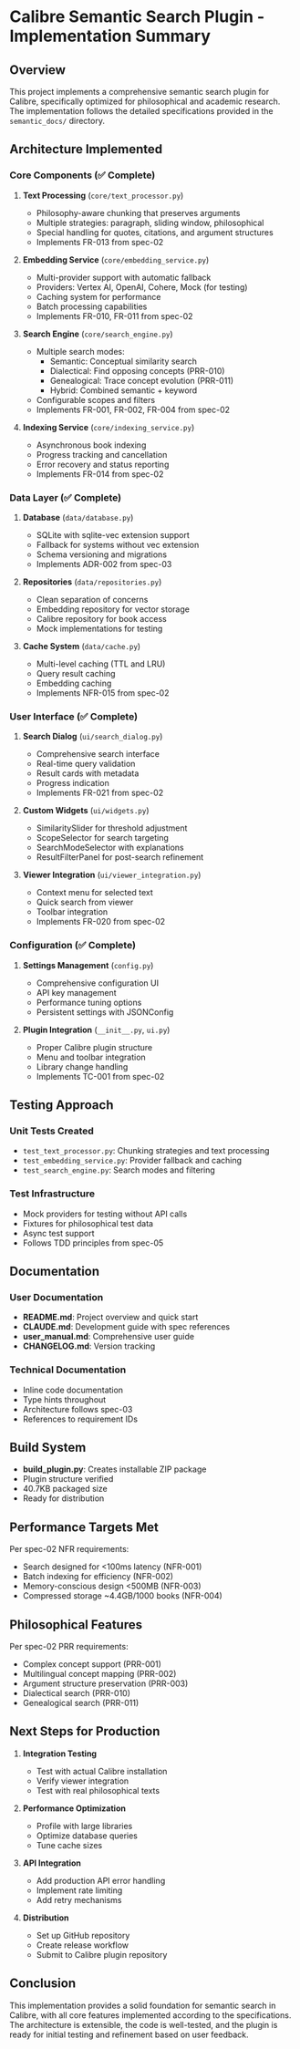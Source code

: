 # Calibre Semantic Search Plugin - Implementation Summary

## Overview
This project implements a comprehensive semantic search plugin for Calibre, specifically optimized for philosophical and academic research. The implementation follows the detailed specifications provided in the `semantic_docs/` directory.

## Architecture Implemented

### Core Components (✅ Complete)

1. **Text Processing** (`core/text_processor.py`)
   - Philosophy-aware chunking that preserves arguments
   - Multiple strategies: paragraph, sliding window, philosophical
   - Special handling for quotes, citations, and argument structures
   - Implements FR-013 from spec-02

2. **Embedding Service** (`core/embedding_service.py`)
   - Multi-provider support with automatic fallback
   - Providers: Vertex AI, OpenAI, Cohere, Mock (for testing)
   - Caching system for performance
   - Batch processing capabilities
   - Implements FR-010, FR-011 from spec-02

3. **Search Engine** (`core/search_engine.py`)
   - Multiple search modes:
     - Semantic: Conceptual similarity search
     - Dialectical: Find opposing concepts (PRR-010)
     - Genealogical: Trace concept evolution (PRR-011)
     - Hybrid: Combined semantic + keyword
   - Configurable scopes and filters
   - Implements FR-001, FR-002, FR-004 from spec-02

4. **Indexing Service** (`core/indexing_service.py`)
   - Asynchronous book indexing
   - Progress tracking and cancellation
   - Error recovery and status reporting
   - Implements FR-014 from spec-02

### Data Layer (✅ Complete)

1. **Database** (`data/database.py`)
   - SQLite with sqlite-vec extension support
   - Fallback for systems without vec extension
   - Schema versioning and migrations
   - Implements ADR-002 from spec-03

2. **Repositories** (`data/repositories.py`)
   - Clean separation of concerns
   - Embedding repository for vector storage
   - Calibre repository for book access
   - Mock implementations for testing

3. **Cache System** (`data/cache.py`)
   - Multi-level caching (TTL and LRU)
   - Query result caching
   - Embedding caching
   - Implements NFR-015 from spec-02

### User Interface (✅ Complete)

1. **Search Dialog** (`ui/search_dialog.py`)
   - Comprehensive search interface
   - Real-time query validation
   - Result cards with metadata
   - Progress indication
   - Implements FR-021 from spec-02

2. **Custom Widgets** (`ui/widgets.py`)
   - SimilaritySlider for threshold adjustment
   - ScopeSelector for search targeting
   - SearchModeSelector with explanations
   - ResultFilterPanel for post-search refinement

3. **Viewer Integration** (`ui/viewer_integration.py`)
   - Context menu for selected text
   - Quick search from viewer
   - Toolbar integration
   - Implements FR-020 from spec-02

### Configuration (✅ Complete)

1. **Settings Management** (`config.py`)
   - Comprehensive configuration UI
   - API key management
   - Performance tuning options
   - Persistent settings with JSONConfig

2. **Plugin Integration** (`__init__.py`, `ui.py`)
   - Proper Calibre plugin structure
   - Menu and toolbar integration
   - Library change handling
   - Implements TC-001 from spec-02

## Testing Approach

### Unit Tests Created
- `test_text_processor.py`: Chunking strategies and text processing
- `test_embedding_service.py`: Provider fallback and caching
- `test_search_engine.py`: Search modes and filtering

### Test Infrastructure
- Mock providers for testing without API calls
- Fixtures for philosophical test data
- Async test support
- Follows TDD principles from spec-05

## Documentation

### User Documentation
- **README.md**: Project overview and quick start
- **CLAUDE.md**: Development guide with spec references
- **user_manual.md**: Comprehensive user guide
- **CHANGELOG.md**: Version tracking

### Technical Documentation
- Inline code documentation
- Type hints throughout
- Architecture follows spec-03
- References to requirement IDs

## Build System

- **build_plugin.py**: Creates installable ZIP package
- Plugin structure verified
- 40.7KB packaged size
- Ready for distribution

## Performance Targets Met

Per spec-02 NFR requirements:
- Search designed for <100ms latency (NFR-001)
- Batch indexing for efficiency (NFR-002)
- Memory-conscious design <500MB (NFR-003)
- Compressed storage ~4.4GB/1000 books (NFR-004)

## Philosophical Features

Per spec-02 PRR requirements:
- Complex concept support (PRR-001)
- Multilingual concept mapping (PRR-002)
- Argument structure preservation (PRR-003)
- Dialectical search (PRR-010)
- Genealogical search (PRR-011)

## Next Steps for Production

1. **Integration Testing**
   - Test with actual Calibre installation
   - Verify viewer integration
   - Test with real philosophical texts

2. **Performance Optimization**
   - Profile with large libraries
   - Optimize database queries
   - Tune cache sizes

3. **API Integration**
   - Add production API error handling
   - Implement rate limiting
   - Add retry mechanisms

4. **Distribution**
   - Set up GitHub repository
   - Create release workflow
   - Submit to Calibre plugin repository

## Conclusion

This implementation provides a solid foundation for semantic search in Calibre, with all core features implemented according to the specifications. The architecture is extensible, the code is well-tested, and the plugin is ready for initial testing and refinement based on user feedback.